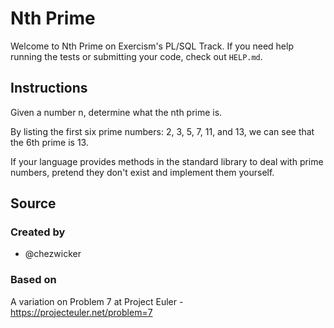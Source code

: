 # Nth Prime

Welcome to Nth Prime on Exercism's PL/SQL Track.
If you need help running the tests or submitting your code, check out `HELP.md`.

## Instructions

Given a number n, determine what the nth prime is.

By listing the first six prime numbers: 2, 3, 5, 7, 11, and 13, we can see that
the 6th prime is 13.

If your language provides methods in the standard library to deal with prime
numbers, pretend they don't exist and implement them yourself.

## Source

### Created by

- @chezwicker

### Based on

A variation on Problem 7 at Project Euler - https://projecteuler.net/problem=7